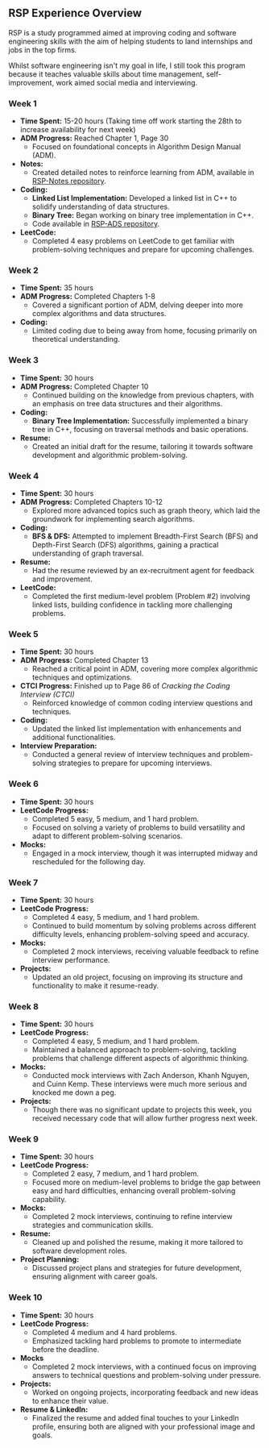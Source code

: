 

## RSP Experience Overview

RSP is a study programmed aimed at improving coding and software engineering skills with the aim of helping students to land internships and jobs in the top firms.

Whilst software engineering isn't my goal in life, I still took this program because it teaches valuable skills about time management, self-improvement, work aimed social media and interviewing.

### Week 1
- **Time Spent:** 15-20 hours (Taking time off work starting the 28th to increase availability for next week)
- **ADM Progress:** Reached Chapter 1, Page 30
  - Focused on foundational concepts in Algorithm Design Manual (ADM).
- **Notes:** 
  - Created detailed notes to reinforce learning from ADM, available in [RSP-Notes repository](https://github.com/Aegizz/RSP-Notes/tree/master).
- **Coding:** 
  - **Linked List Implementation:** Developed a linked list in C++ to solidify understanding of data structures.
  - **Binary Tree:** Began working on binary tree implementation in C++.
  - Code available in [RSP-ADS repository](https://github.com/Aegizz/RSP-ADS).
- **LeetCode:** 
  - Completed 4 easy problems on LeetCode to get familiar with problem-solving techniques and prepare for upcoming challenges.

### Week 2
- **Time Spent:** 35 hours
- **ADM Progress:** Completed Chapters 1-8
  - Covered a significant portion of ADM, delving deeper into more complex algorithms and data structures.
- **Coding:** 
  - Limited coding due to being away from home, focusing primarily on theoretical understanding.

### Week 3
- **Time Spent:** 30 hours
- **ADM Progress:** Completed Chapter 10
  - Continued building on the knowledge from previous chapters, with an emphasis on tree data structures and their algorithms.
- **Coding:** 
  - **Binary Tree Implementation:** Successfully implemented a binary tree in C++, focusing on traversal methods and basic operations.
- **Resume:** 
  - Created an initial draft for the resume, tailoring it towards software development and algorithmic problem-solving.

### Week 4
- **Time Spent:** 30 hours
- **ADM Progress:** Completed Chapters 10-12
  - Explored more advanced topics such as graph theory, which laid the groundwork for implementing search algorithms.
- **Coding:** 
  - **BFS & DFS:** Attempted to implement Breadth-First Search (BFS) and Depth-First Search (DFS) algorithms, gaining a practical understanding of graph traversal.
- **Resume:** 
  - Had the resume reviewed by an ex-recruitment agent for feedback and improvement.
- **LeetCode:** 
  - Completed the first medium-level problem (Problem #2) involving linked lists, building confidence in tackling more challenging problems.

### Week 5
- **Time Spent:** 30 hours
- **ADM Progress:** Completed Chapter 13
  - Reached a critical point in ADM, covering more complex algorithmic techniques and optimizations.
- **CTCI Progress:** Finished up to Page 86 of *Cracking the Coding Interview (CTCI)*
  - Reinforced knowledge of common coding interview questions and techniques.
- **Coding:** 
  - Updated the linked list implementation with enhancements and additional functionalities.
- **Interview Preparation:** 
  - Conducted a general review of interview techniques and problem-solving strategies to prepare for upcoming interviews.

### Week 6
- **Time Spent:** 30 hours
- **LeetCode Progress:**
  - Completed 5 easy, 5 medium, and 1 hard problem.
  - Focused on solving a variety of problems to build versatility and adapt to different problem-solving scenarios.
- **Mocks:** 
  - Engaged in a mock interview, though it was interrupted midway and rescheduled for the following day.

### Week 7
- **Time Spent:** 30 hours
- **LeetCode Progress:**
  - Completed 4 easy, 5 medium, and 1 hard problem.
  - Continued to build momentum by solving problems across different difficulty levels, enhancing problem-solving speed and accuracy.
- **Mocks:** 
  - Completed 2 mock interviews, receiving valuable feedback to refine interview performance.
- **Projects:** 
  - Updated an old project, focusing on improving its structure and functionality to make it resume-ready.

### Week 8
- **Time Spent:** 30 hours
- **LeetCode Progress:**
  - Completed 4 easy, 5 medium, and 1 hard problem.
  - Maintained a balanced approach to problem-solving, tackling problems that challenge different aspects of algorithmic thinking.
- **Mocks:** 
  - Conducted mock interviews with Zach Anderson, Khanh Nguyen, and Cuinn Kemp. These interviews were much more serious and knocked me down a peg.
- **Projects:** 
  - Though there was no significant update to projects this week, you received necessary code that will allow further progress next week.

### Week 9
- **Time Spent:** 30 hours
- **LeetCode Progress:**
  - Completed 2 easy, 7 medium, and 1 hard problem.
  - Focused more on medium-level problems to bridge the gap between easy and hard difficulties, enhancing overall problem-solving capability.
- **Mocks:** 
  - Completed 2 mock interviews, continuing to refine interview strategies and communication skills.
- **Resume:** 
  - Cleaned up and polished the resume, making it more tailored to software development roles.
- **Project Planning:** 
  - Discussed project plans and strategies for future development, ensuring alignment with career goals.

### Week 10
- **Time Spent:** 30 hours
- **LeetCode Progress:**
  - Completed 4 medium and 4 hard problems.
  - Emphasized tackling hard problems to promote to intermediate before the deadline.
- **Mocks**
  - Completed 2 mock interviews, with a continued focus on improving answers to technical questions and problem-solving under pressure.
- **Projects:** 
  - Worked on ongoing projects, incorporating feedback and new ideas to enhance their value.
- **Resume & LinkedIn:** 
  - Finalized the resume and added final touches to your LinkedIn profile, ensuring both are aligned with your professional image and goals.